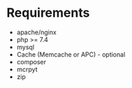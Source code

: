 Requirements
============

* apache/nginx
* php >= 7.4
* mysql
* Cache (Memcache or APC) - optional
* composer
* mcrpyt
* zip
